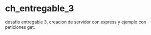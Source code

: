 # ch_entregable_3
desafio entregable 3, creacion de servidor con express y ejemplo con peticiones get.
